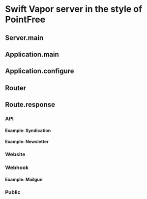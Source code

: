 # Swift Vapor server in the style of PointFree

## Server.main

## Application.main

## Application.configure

## Router

## Route.response
### API
#### Example: Syndication
#### Example: Newsletter

### Website


### Webhook
#### Example: Mailgun
### Public


